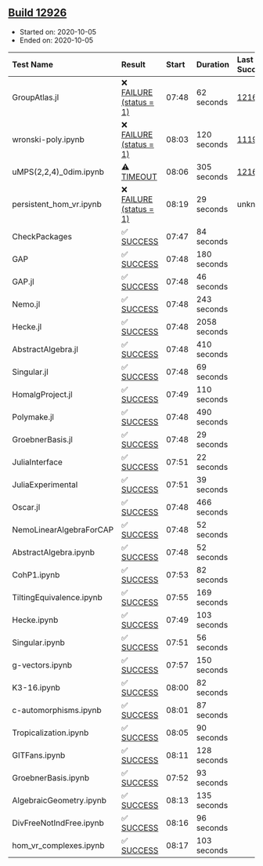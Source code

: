 ## [Build 12926](https://oscarci.mathematik.uni-kl.de/job/oscar/12926/)

* Started on: 2020-10-05
* Ended on: 2020-10-05

| Test Name    | Result | Start | Duration | Last Success | First Failure |
|:-------------|:-------|:------|:---------|:-------------|:--------------|
| GroupAtlas.jl | ❌ [FAILURE (status = 1)](https://oscarci.mathematik.uni-kl.de/job/oscar/12926/artifact/logs/build-12926/GroupAtlas.jl.log) | 07:48 | 62 seconds | [12167](https://oscarci.mathematik.uni-kl.de/job/oscar/12167/) | [12168](https://oscarci.mathematik.uni-kl.de/job/oscar/12168/) |
| wronski-poly.ipynb | ❌ [FAILURE (status = 1)](https://oscarci.mathematik.uni-kl.de/job/oscar/12926/artifact/logs/build-12926/wronski-poly.ipynb.log) | 08:03 | 120 seconds | [11192](https://oscarci.mathematik.uni-kl.de/job/oscar/11192/) | [11193](https://oscarci.mathematik.uni-kl.de/job/oscar/11193/) |
| uMPS(2,2,4)_0dim.ipynb | ⚠ [TIMEOUT](https://oscarci.mathematik.uni-kl.de/job/oscar/12926/artifact/logs/build-12926/uMPS-2-2-4-_0dim.ipynb.log) | 08:06 | 305 seconds | [12167](https://oscarci.mathematik.uni-kl.de/job/oscar/12167/) | [12168](https://oscarci.mathematik.uni-kl.de/job/oscar/12168/) |
| persistent_hom_vr.ipynb | ❌ [FAILURE (status = 1)](https://oscarci.mathematik.uni-kl.de/job/oscar/12926/artifact/logs/build-12926/persistent_hom_vr.ipynb.log) | 08:19 | 29 seconds | unknown | unknown |
| CheckPackages | ✅ [SUCCESS](https://oscarci.mathematik.uni-kl.de/job/oscar/12926/artifact/logs/build-12926/CheckPackages.log) | 07:47 | 84 seconds |  |  |
| GAP | ✅ [SUCCESS](https://oscarci.mathematik.uni-kl.de/job/oscar/12926/artifact/logs/build-12926/GAP.log) | 07:48 | 180 seconds |  |  |
| GAP.jl | ✅ [SUCCESS](https://oscarci.mathematik.uni-kl.de/job/oscar/12926/artifact/logs/build-12926/GAP.jl.log) | 07:48 | 46 seconds |  |  |
| Nemo.jl | ✅ [SUCCESS](https://oscarci.mathematik.uni-kl.de/job/oscar/12926/artifact/logs/build-12926/Nemo.jl.log) | 07:48 | 243 seconds |  |  |
| Hecke.jl | ✅ [SUCCESS](https://oscarci.mathematik.uni-kl.de/job/oscar/12926/artifact/logs/build-12926/Hecke.jl.log) | 07:48 | 2058 seconds |  |  |
| AbstractAlgebra.jl | ✅ [SUCCESS](https://oscarci.mathematik.uni-kl.de/job/oscar/12926/artifact/logs/build-12926/AbstractAlgebra.jl.log) | 07:48 | 410 seconds |  |  |
| Singular.jl | ✅ [SUCCESS](https://oscarci.mathematik.uni-kl.de/job/oscar/12926/artifact/logs/build-12926/Singular.jl.log) | 07:48 | 69 seconds |  |  |
| HomalgProject.jl | ✅ [SUCCESS](https://oscarci.mathematik.uni-kl.de/job/oscar/12926/artifact/logs/build-12926/HomalgProject.jl.log) | 07:49 | 110 seconds |  |  |
| Polymake.jl | ✅ [SUCCESS](https://oscarci.mathematik.uni-kl.de/job/oscar/12926/artifact/logs/build-12926/Polymake.jl.log) | 07:48 | 490 seconds |  |  |
| GroebnerBasis.jl | ✅ [SUCCESS](https://oscarci.mathematik.uni-kl.de/job/oscar/12926/artifact/logs/build-12926/GroebnerBasis.jl.log) | 07:48 | 29 seconds |  |  |
| JuliaInterface | ✅ [SUCCESS](https://oscarci.mathematik.uni-kl.de/job/oscar/12926/artifact/logs/build-12926/JuliaInterface.log) | 07:51 | 22 seconds |  |  |
| JuliaExperimental | ✅ [SUCCESS](https://oscarci.mathematik.uni-kl.de/job/oscar/12926/artifact/logs/build-12926/JuliaExperimental.log) | 07:51 | 39 seconds |  |  |
| Oscar.jl | ✅ [SUCCESS](https://oscarci.mathematik.uni-kl.de/job/oscar/12926/artifact/logs/build-12926/Oscar.jl.log) | 07:48 | 466 seconds |  |  |
| NemoLinearAlgebraForCAP | ✅ [SUCCESS](https://oscarci.mathematik.uni-kl.de/job/oscar/12926/artifact/logs/build-12926/NemoLinearAlgebraForCAP.log) | 07:48 | 52 seconds |  |  |
| AbstractAlgebra.ipynb | ✅ [SUCCESS](https://oscarci.mathematik.uni-kl.de/job/oscar/12926/artifact/logs/build-12926/AbstractAlgebra.ipynb.log) | 07:48 | 52 seconds |  |  |
| CohP1.ipynb | ✅ [SUCCESS](https://oscarci.mathematik.uni-kl.de/job/oscar/12926/artifact/logs/build-12926/CohP1.ipynb.log) | 07:53 | 82 seconds |  |  |
| TiltingEquivalence.ipynb | ✅ [SUCCESS](https://oscarci.mathematik.uni-kl.de/job/oscar/12926/artifact/logs/build-12926/TiltingEquivalence.ipynb.log) | 07:55 | 169 seconds |  |  |
| Hecke.ipynb | ✅ [SUCCESS](https://oscarci.mathematik.uni-kl.de/job/oscar/12926/artifact/logs/build-12926/Hecke.ipynb.log) | 07:49 | 103 seconds |  |  |
| Singular.ipynb | ✅ [SUCCESS](https://oscarci.mathematik.uni-kl.de/job/oscar/12926/artifact/logs/build-12926/Singular.ipynb.log) | 07:51 | 56 seconds |  |  |
| g-vectors.ipynb | ✅ [SUCCESS](https://oscarci.mathematik.uni-kl.de/job/oscar/12926/artifact/logs/build-12926/g-vectors.ipynb.log) | 07:57 | 150 seconds |  |  |
| K3-16.ipynb | ✅ [SUCCESS](https://oscarci.mathematik.uni-kl.de/job/oscar/12926/artifact/logs/build-12926/K3-16.ipynb.log) | 08:00 | 82 seconds |  |  |
| c-automorphisms.ipynb | ✅ [SUCCESS](https://oscarci.mathematik.uni-kl.de/job/oscar/12926/artifact/logs/build-12926/c-automorphisms.ipynb.log) | 08:01 | 87 seconds |  |  |
| Tropicalization.ipynb | ✅ [SUCCESS](https://oscarci.mathematik.uni-kl.de/job/oscar/12926/artifact/logs/build-12926/Tropicalization.ipynb.log) | 08:05 | 90 seconds |  |  |
| GITFans.ipynb | ✅ [SUCCESS](https://oscarci.mathematik.uni-kl.de/job/oscar/12926/artifact/logs/build-12926/GITFans.ipynb.log) | 08:11 | 128 seconds |  |  |
| GroebnerBasis.ipynb | ✅ [SUCCESS](https://oscarci.mathematik.uni-kl.de/job/oscar/12926/artifact/logs/build-12926/GroebnerBasis.ipynb.log) | 07:52 | 93 seconds |  |  |
| AlgebraicGeometry.ipynb | ✅ [SUCCESS](https://oscarci.mathematik.uni-kl.de/job/oscar/12926/artifact/logs/build-12926/AlgebraicGeometry.ipynb.log) | 08:13 | 135 seconds |  |  |
| DivFreeNotIndFree.ipynb | ✅ [SUCCESS](https://oscarci.mathematik.uni-kl.de/job/oscar/12926/artifact/logs/build-12926/DivFreeNotIndFree.ipynb.log) | 08:16 | 96 seconds |  |  |
| hom_vr_complexes.ipynb | ✅ [SUCCESS](https://oscarci.mathematik.uni-kl.de/job/oscar/12926/artifact/logs/build-12926/hom_vr_complexes.ipynb.log) | 08:17 | 103 seconds |  |  |
